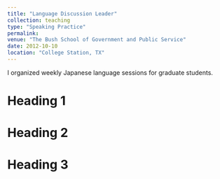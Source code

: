 ```yaml
---
title: "Language Discussion Leader"
collection: teaching
type: "Speaking Practice"
permalink: 
venue: "The Bush School of Government and Public Service"
date: 2012-10-10
location: "College Station, TX"
---
```


I organized weekly Japanese language sessions for graduate students.

Heading 1
======

Heading 2
======

Heading 3
======
